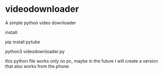 # videodownloader
A simple python video downloader

install:

pip install pytube

python3 videodownloader.py

this python file works only on pc, maybe in the future I will create a version that also works from the phone.
